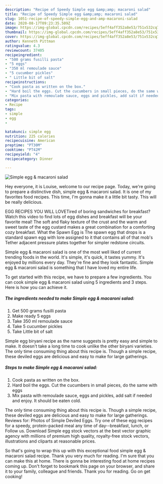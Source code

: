 ```yaml
---
description: "Recipe of Speedy Simple egg &amp;amp; macaroni salad"
title: "Recipe of Speedy Simple egg &amp;amp; macaroni salad"
slug: 1051-recipe-of-speedy-simple-egg-and-amp-macaroni-salad
date: 2020-08-17T09:23:35.509Z
image: https://img-global.cpcdn.com/recipes/5eff4aff352a8e53/751x532cq70/simple-egg-macaroni-salad-recipe-main-photo.jpg
thumbnail: https://img-global.cpcdn.com/recipes/5eff4aff352a8e53/751x532cq70/simple-egg-macaroni-salad-recipe-main-photo.jpg
cover: https://img-global.cpcdn.com/recipes/5eff4aff352a8e53/751x532cq70/simple-egg-macaroni-salad-recipe-main-photo.jpg
author: Kenneth Pittman
ratingvalue: 4.3
reviewcount: 37405
recipeingredient:
- "500 grams fusilli pasta"
- "5 eggs"
- "350 ml remoulade sauce"
- "5 cucumber pickles"
- " Little bit of salt"
recipeinstructions:
- "Cook pasta as written on the box."
- "Hard boil the eggs. Cut the cucumbers in small pieces, do the same with eggs"
- "Mix pasta with remoulade sauce, eggs and pickles, add salt if needed and enjoy. It should be eaten cold."
categories:
- Recipe
tags:
- simple
- egg
- 

katakunci: simple egg  
nutrition: 225 calories
recipecuisine: American
preptime: "PT30M"
cooktime: "PT42M"
recipeyield: "4"
recipecategory: Dinner

---
```



![Simple egg &amp; macaroni salad](https://img-global.cpcdn.com/recipes/5eff4aff352a8e53/751x532cq70/simple-egg-macaroni-salad-recipe-main-photo.jpg)

Hey everyone, it is Louise, welcome to our recipe page. Today, we're going to prepare a distinctive dish, simple egg &amp; macaroni salad. It is one of my favorites food recipes. This time, I'm gonna make it a little bit tasty. This will be really delicious.

EGG RECIPES YOU WILL LOVETired of boring sandwiches for breakfast? Watch this video to find lots of egg dishes and breakfast will be your favorite meal! The soft and flaky texture of the crust and the warm and sweet taste of the egg custard makes a great combination for a comforting cozy breakfast. What the Spawn Egg is The spawn egg that drops is a standard spawn egg with lore assigned to it that contains all of that mob&#39;s Tether adjacent pressure plates together for simpler redstone circuits.

Simple egg &amp; macaroni salad is one of the most well liked of current trending foods in the world. It's simple, it's quick, it tastes yummy. It's enjoyed by millions every day. They're fine and they look fantastic. Simple egg &amp; macaroni salad is something that I have loved my entire life.


To get started with this recipe, we have to prepare a few ingredients. You can cook simple egg &amp; macaroni salad using 5 ingredients and 3 steps. Here is how you can achieve it.

<!--inarticleads1-->

##### The ingredients needed to make Simple egg &amp; macaroni salad:

1. Get 500 grams fusilli pasta
1. Make ready 5 eggs
1. Take 350 ml remoulade sauce
1. Take 5 cucumber pickles
1. Take  Little bit of salt


Simple egg biryani recipe as the name suggests is pretty easy and simple to make. It doesn&#39;t take a long time to cook unlike the other biryani varieties. The only time consuming thing about this recipe is. Though a simple recipe, these deviled eggs are delicious and easy to make for large gatherings. 

<!--inarticleads2-->

##### Steps to make Simple egg &amp; macaroni salad:

1. Cook pasta as written on the box.
1. Hard boil the eggs. Cut the cucumbers in small pieces, do the same with eggs
1. Mix pasta with remoulade sauce, eggs and pickles, add salt if needed and enjoy. It should be eaten cold.


The only time consuming thing about this recipe is. Though a simple recipe, these deviled eggs are delicious and easy to make for large gatherings. Reviews for: Photos of Simple Deviled Eggs. Try one of these egg recipes for a speedy, protein-packed meal any time of day--breakfast, lunch, or Follow us. Download Simple egg stock vectors at the best vector graphic agency with millions of premium high quality, royalty-free stock vectors, illustrations and cliparts at reasonable prices. 

So that's going to wrap this up with this exceptional food simple egg &amp; macaroni salad recipe. Thank you very much for reading. I'm sure that you can make this at home. There is gonna be interesting food at home recipes coming up. Don't forget to bookmark this page on your browser, and share it to your family, colleague and friends. Thank you for reading. Go on get cooking!
